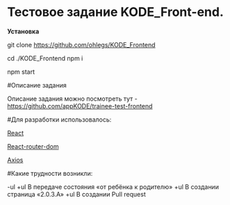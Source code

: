 # Тестовое задание KODE_Front-end.

**Установка**

git clone https://github.com/ohlegs/KODE_Frontend

cd ./KODE_Frontend
npm i

npm start


#Описание задания

Описание задания можно посмотреть тут - https://github.com/appKODE/trainee-test-frontend

#Для разработки использовалось:

[React](http://reactjs.org)

[React-router-dom](https://reactrouter.com/docs/en/v6)

[Axios](https://axios-http.com/docs/intro)


#Какие трудности возникли:

-ul
+ul В передаче состояния «от ребёнка к родителю»
+ul В создании страница «2.0.3.A»
+ul В создании Pull request
